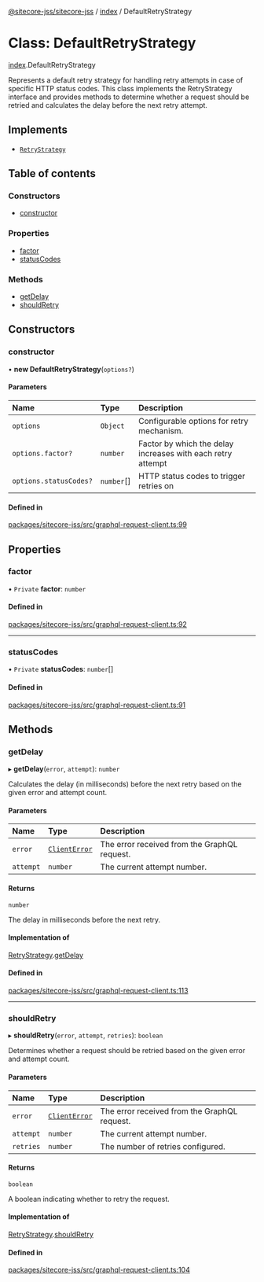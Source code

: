 [@sitecore-jss/sitecore-jss](../README.md) / [index](../modules/index.md) / DefaultRetryStrategy

# Class: DefaultRetryStrategy

[index](../modules/index.md).DefaultRetryStrategy

Represents a default retry strategy for handling retry attempts in case of specific HTTP status codes.
This class implements the RetryStrategy interface and provides methods to determine whether a request
should be retried and calculates the delay before the next retry attempt.

## Implements

- [`RetryStrategy`](../interfaces/index.RetryStrategy.md)

## Table of contents

### Constructors

- [constructor](index.DefaultRetryStrategy.md#constructor)

### Properties

- [factor](index.DefaultRetryStrategy.md#factor)
- [statusCodes](index.DefaultRetryStrategy.md#statuscodes)

### Methods

- [getDelay](index.DefaultRetryStrategy.md#getdelay)
- [shouldRetry](index.DefaultRetryStrategy.md#shouldretry)

## Constructors

### constructor

• **new DefaultRetryStrategy**(`options?`)

#### Parameters

| Name | Type | Description |
| :------ | :------ | :------ |
| `options` | `Object` | Configurable options for retry mechanism. |
| `options.factor?` | `number` | Factor by which the delay increases with each retry attempt |
| `options.statusCodes?` | `number`[] | HTTP status codes to trigger retries on |

#### Defined in

[packages/sitecore-jss/src/graphql-request-client.ts:99](https://github.com/Sitecore/jss/blob/6903eb368/packages/sitecore-jss/src/graphql-request-client.ts#L99)

## Properties

### factor

• `Private` **factor**: `number`

#### Defined in

[packages/sitecore-jss/src/graphql-request-client.ts:92](https://github.com/Sitecore/jss/blob/6903eb368/packages/sitecore-jss/src/graphql-request-client.ts#L92)

___

### statusCodes

• `Private` **statusCodes**: `number`[]

#### Defined in

[packages/sitecore-jss/src/graphql-request-client.ts:91](https://github.com/Sitecore/jss/blob/6903eb368/packages/sitecore-jss/src/graphql-request-client.ts#L91)

## Methods

### getDelay

▸ **getDelay**(`error`, `attempt`): `number`

Calculates the delay (in milliseconds) before the next retry based on the given error and attempt count.

#### Parameters

| Name | Type | Description |
| :------ | :------ | :------ |
| `error` | [`ClientError`](index.ClientError.md) | The error received from the GraphQL request. |
| `attempt` | `number` | The current attempt number. |

#### Returns

`number`

The delay in milliseconds before the next retry.

#### Implementation of

[RetryStrategy](../interfaces/index.RetryStrategy.md).[getDelay](../interfaces/index.RetryStrategy.md#getdelay)

#### Defined in

[packages/sitecore-jss/src/graphql-request-client.ts:113](https://github.com/Sitecore/jss/blob/6903eb368/packages/sitecore-jss/src/graphql-request-client.ts#L113)

___

### shouldRetry

▸ **shouldRetry**(`error`, `attempt`, `retries`): `boolean`

Determines whether a request should be retried based on the given error and attempt count.

#### Parameters

| Name | Type | Description |
| :------ | :------ | :------ |
| `error` | [`ClientError`](index.ClientError.md) | The error received from the GraphQL request. |
| `attempt` | `number` | The current attempt number. |
| `retries` | `number` | The number of retries configured. |

#### Returns

`boolean`

A boolean indicating whether to retry the request.

#### Implementation of

[RetryStrategy](../interfaces/index.RetryStrategy.md).[shouldRetry](../interfaces/index.RetryStrategy.md#shouldretry)

#### Defined in

[packages/sitecore-jss/src/graphql-request-client.ts:104](https://github.com/Sitecore/jss/blob/6903eb368/packages/sitecore-jss/src/graphql-request-client.ts#L104)
